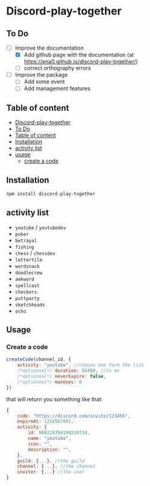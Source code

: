 # Discord-play-together

## To Do

- [ ] Improve the documentation
  - [x] Add github page with the documentation (at https://ena0.github.io/discord-play-together/)
  - [ ] correct orthography errors 
- [ ] Improve the package
  - [ ] Add some event
  - [ ] Add management features

## Table of content

 -  [Discord-play-together](#discord-play-together)
 -  [To Do](#to-do)
 -  [Table of content](#table-of-content)
 -  [Installation](#installation)
 -  [activity list](#activity-list)
 -  [usage](#usage)
    -   [create a code](#create-a-code)

## Installation

```bash
npm install discord-play-together
```

## activity list

- `youtube` / `youtubedev`
- `poker`
- `betrayal`
- `fishing`
- `chess` / `chessdev`
- `lettertile`
- `wordsnack`
- `doodlecrew`
- `awkword`
- `spellcast`
- `checkers`
- `puttparty`
- `sketchheads`
- `ocho`

## Usage

### Create a code

```javascript
createCode(channel_id, {
    activity: "youtube", //choose one form the list
	/*optionnal*/ duration: 86400, //in ms 
	/*optionnal*/ neverExpire: false,
	/*optionnal*/ maxUses: 0
})
```

that will return you something like that:

```js
{
    code: "https://discord.com/invite/123456",
    expireAt: 1234567891,
    activity: {
        id: 880218394199220334,
        name: "youtube",
        icon: "",
        description: "",
    },
    guild: {...}, //the guild
    channel: {...}, //the channel
    inviter: {...} //the user
}
```



